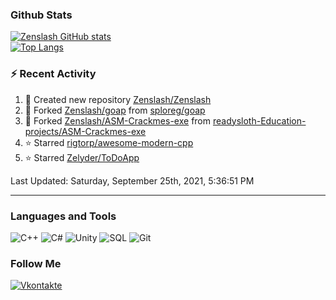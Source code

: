 ### Github Stats
[![Zenslash GitHub stats](https://github-readme-stats.vercel.app/api?username=zenslash&theme=tokyonight&count_private=true&show_icons=true)](https://github.com/zenslash/github-readme-stats)<br>
[![Top Langs](https://github-readme-stats.vercel.app/api/top-langs/?username=zenslash&theme=tokyonight&count_private=true&hide=html,css,cmake,javascript)](https://github.com/zenslash/github-readme-stats)

### :zap: Recent Activity

<!--RECENT_ACTIVITY:start-->
1. 📔 Created new repository [Zenslash/Zenslash](https://github.com/Zenslash/Zenslash)
2. 🔱 Forked [Zenslash/goap](https://github.com/Zenslash/goap) from [sploreg/goap](https://github.com/sploreg/goap)
3. 🔱 Forked [Zenslash/ASM-Crackmes-exe](https://github.com/Zenslash/ASM-Crackmes-exe) from [readysloth-Education-projects/ASM-Crackmes-exe](https://github.com/readysloth-Education-projects/ASM-Crackmes-exe)
4. ⭐ Starred [rigtorp/awesome-modern-cpp](https://github.com/rigtorp/awesome-modern-cpp)
5. ⭐ Starred [Zelyder/ToDoApp](https://github.com/Zelyder/ToDoApp)
<!--RECENT_ACTIVITY:end-->

<!--RECENT_ACTIVITY:last_update-->
Last Updated: Saturday, September 25th, 2021, 5:36:51 PM
<!--RECENT_ACTIVITY:last_update_end-->

---

### Languages and Tools
![C++](https://img.shields.io/badge/-C++-15130A?style=for-the-badge&logo=c&logoColor=458EC6)
![C#](https://img.shields.io/badge/C%23-15130A?style=for-the-badge&logo=c-sharp&logoColor=50D941)
![Unity](https://img.shields.io/badge/Unity-15130A?style=for-the-badge&logo=unity&logoColor=white)
![SQL](https://img.shields.io/badge/MySQL-15130A?style=for-the-badge&logo=mysql&logoColor=DB0F0F)
![Git](https://img.shields.io/badge/Git-15130A?style=for-the-badge&logo=git&logoColor=ED7373)

### Follow Me
[![Vkontakte](https://img.shields.io/badge/-Vkontakte-15130A?style=for-the-badge&logo=Vk&logoColor=4F7DB3)](https://vk.com/zenslash)
